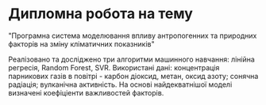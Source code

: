 # Дипломна робота на тему
"Програмна система моделювання впливу антропогенних та природних факторів на зміну кліматичних показників"

Реалізовано та досліджено три алгоритми машинного навчання: лінійна регресія, Random Forest, SVR.
Використані дані: концентрація парникових газів в повітрі - карбон діоксид, метан, оксид азоту; сонячна радіація; вулканічна активність. 
На основі найдекватнішої моделі визначені коефіціенти важливостей факторів. 
